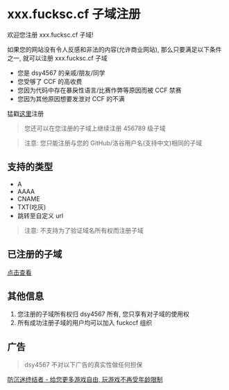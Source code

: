 # xxx.fucksc.cf 子域注册

欢迎您注册 xxx.fucksc.cf 子域!

如果您的网站没有令人反感和非法的内容(允许商业网站), 那么只要满足以下条件之一, 就可以注册 xxx.fucksc.cf 子域

- 您是 dsy4567 的亲戚/朋友/同学
- 您受够了 CCF 的高收费
- 您因为代码中存在暴戾性语言/比赛作弊等原因而被 CCF 禁赛
- 您因为其他原因想要发泄对 CCF 的不满

猛戳[这里](https://github.com/fuckccf/fuckccf.github.io/issues/new/choose)注册

> 您还可以在您注册的子域上继续注册 456789 级子域

> 注意: 您只能注册与您的 GitHub/洛谷用户名(支持中文)相同的子域

## 支持的类型

- A
- AAAA
- CNAME
- TXT(吃灰)
- 跳转至自定义 url

> 注意: 不支持为了验证域名所有权而注册子域

## 已注册的子域

[点击查看](reg.md)

## 其他信息

1. 您注册的子域所有权归 dsy4567 所有, 您只享有对子域的使用权
2. 所有成功注册子域的用户均可以加入 fuckccf 组织

## 广告

> dsy4567 不对以下广告的真实性做任何担保

[防沉迷终结者 - 给您更多游戏自由, 玩游戏不再受年龄限制](https://fcm.dsy4567.cf/)
